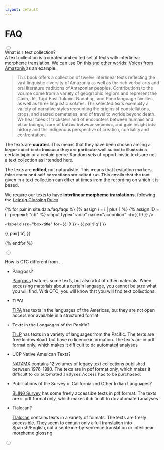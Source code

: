 ```yaml
---
layout: default
---
```


# FAQ


<nav class="accordion arrows"> <!-- following https://codepen.io/alvarotrigo/pen/jOYNvVO */ -->
<input type="radio" name="accordion" id="cb0" /><section class="box"><label class="box-title" for="cb0">
What is a text collection?
</label><label class="box-close" for="acc-close"></label><div class="box-content">
A text collection is a curated and edited set of texts with interlinear morpheme translation. We can use <a href="https://langsci-press.org/catalog/book/167">On this and other worlds: Voices from Amazonia </a> as an example.
<blockquote>
This book offers a collection of twelve interlinear texts
reflecting the vast linguistic diversity of Amazonia as well
as the rich verbal arts and oral literature traditions of
Amazonian peoples.
Contributions to the volume come from a variety of geographic
regions and represent the Carib, Jê, Tupi, East Tukano, Nadahup,
and Pano language families, as well as three linguistic
isolates. The selected texts exemplify a variety of narrative
styles recounting the origins of constellations, crops, and
sacred cemeteries, and of travel to worlds beyond death.
We hear tales of tricksters and of encounters between humans
and other beings, learn of battles between enemies, and gain
insight into history and the indigenous perspective of creation,
cordiality and confrontation.
</blockquote>
<p>
  The texts are <strong>curated</strong>. This means that they have been chosen among a larger set of texts because they are particular well suited to illustrate a certain topic or a certain genre. Random sets of opportunistic texts are not a text collection as intended here.
</p>
<p>
  The texts are <strong>edited</strong>, not naturalistic. This means that hesitation markers, false starts and self-corrections are edited out. This entails that the text given in a text collection can differ at times from the recording on which it is based.
</p>
<p>
  We require our texts to have <strong>interlinear morpheme translations</strong>, following the <a href="https://www.eva.mpg.de/lingua/resources/glossing-rules.php">Leipzig Glossing Rules</a>
</p>
</div></section>


{% for pair in site.data.faq.faqs %}
    {% assign i = i | plus:1 %}
    {% assign ID = i | prepend: "cb" %}
    <input type="radio" name="accordion" id={{ ID }} />
      <section class="box">
        <label class="box-title" for={{ ID }}>
          {{ pair['q']  }}
        </label>
        <label class="box-close" for="acc-close"></label>
        <div class="box-content">
          <p>{{ pair['a'] }}</p>
        </div>
      </section>
{% endfor %}

<input type="radio" name="accordion" id="cbfinal" /><section class="box"><label class="box-title" for="cbfinal">
How is OTC different from ...
</label><label class="box-close" for="acc-close"></label><div class="box-content">
<ul>
 <li>Pangloss?</li>
  <p>

  <a href="https://pangloss.cnrs.fr">Pangloss</a> features some texts, but also a lot of other materials. When accessing materials about a certain language, you cannot be sure what you will find. With OTC, you will know that you will find text collections.

</p>
  <li>TIPA?</li>
  <p>

  <a href="https://www.americanlinguistics.org/?page_id=1830">TIPA</a> has texts in the languages of the Americas, but they are not open access nor available in a structured format.

</p>
  <li>Texts in the Languages of the Pacific?</li>
  <p>

  <a href="https://www.langlxmelanesia.com/tilp">TILP</a> has texts in a variety of languages from the Pacific. The texts are free to download, but have no licence information. The texts are in pdf format only, which makes it difficult to do automated analyses

</p>
  <li>UCP Native American Texts?</li>
  <p>

  <a href="https://press.uchicago.edu/ucp/books/series/NATAMX.html">NATAMX</a> contains 12 volumes of legacy text collections published between 1976-1980. The texts are in pdf format only, which makes it difficult to do automated analyses  Access has to be purchased.

</p>
  <li>Publications of the Survey of California and Other Indian Languages?</li>
  <p>

  <a href="https://escholarship.org/uc/bling_survey">BLING Survey</a> has some freely accessible texts in pdf format. The texts are in pdf format only, which makes it difficult to do automated analyses

</p>
  <li>Tlalocan?</li>
  <p>

  <a href="https://revistas-filologicas.unam.mx/tlalocan/index.php/tl">Tlalocan</a> contains texts in a variety of formats. The texts are freely accessible. They seem to contain only a full translation into Spanish/English, not a sentence-by-sentence translation or interlinear morpheme glossing.

</p></ul></div></section>
<input type="radio" name="accordion" id="acc-close" />
</nav>
